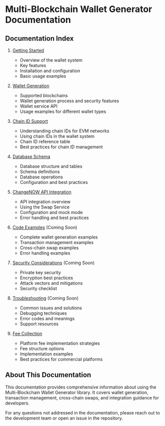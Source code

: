# Multi-Blockchain Wallet Generator Documentation

## Documentation Index

1. [Getting Started](01-getting-started.md)
   - Overview of the wallet system
   - Key features
   - Installation and configuration
   - Basic usage examples

2. [Wallet Generation](02-wallet-generation.md)
   - Supported blockchains
   - Wallet generation process and security features
   - Wallet service API
   - Usage examples for different wallet types

3. [Chain ID Support](03-chain-id-support.md)
   - Understanding chain IDs for EVM networks
   - Using chain IDs in the wallet system
   - Chain ID reference table
   - Best practices for chain ID management

4. [Database Schema](04-database-schema.md)
   - Database structure and tables
   - Schema definitions
   - Database operations
   - Configuration and best practices

5. [ChangeNOW API Integration](05-api-integration.md)
   - API integration overview
   - Using the Swap Service
   - Configuration and mock mode
   - Error handling and best practices

6. [Code Examples](06-examples.md) (Coming Soon)
   - Complete wallet generation examples
   - Transaction management examples
   - Cross-chain swap examples
   - Error handling examples

7. [Security Considerations](07-security.md) (Coming Soon)
   - Private key security
   - Encryption best practices
   - Attack vectors and mitigations
   - Security checklist

8. [Troubleshooting](08-troubleshooting.md) (Coming Soon)
   - Common issues and solutions
   - Debugging techniques
   - Error codes and meanings
   - Support resources

9. [Fee Collection](09-fee-collection.md)
   - Platform fee implementation strategies
   - Fee structure options
   - Implementation examples
   - Best practices for commercial platforms

## About This Documentation

This documentation provides comprehensive information about using the Multi-Blockchain Wallet Generator library. It covers wallet generation, transaction management, cross-chain swaps, and integration guidance for developers.

For any questions not addressed in the documentation, please reach out to the development team or open an issue in the repository. 